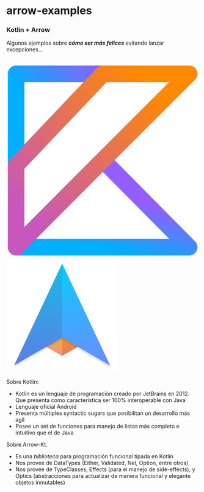 # arrow-examples

### Kotlin + Arrow

Algunos ejemplos sobre __*cómo ser más felices*__ evitando lanzar excepciones...

![kotlin](img/kotlin.svg)
![arrow](img/arrow.png)
---

Sobre Kotlin:
- Kotlin es un lenguaje de programación creado por JetBrains en 2012. Que presenta como característica ser 100% interoperable con Java
- Lenguaje oficial Android
- Presenta múltiples syntactic sugars que posibilitan un desarrollo más agil
- Posee un set de funciones para manejo de listas más completo e intuitivo que el de Java

Sobre Arrow-Kt:
- Es una *biblioteca* para programación funcional tipada en Kotlin
- Nos provee de DataTypes (Either, Validated, Nel, Option, entre otros)
- Nos provee de TypeClasses, Effects (para el manejo de side-effects), y Optics (abstracciones para actualizar de manera funcional y elegante objetos inmutables)

